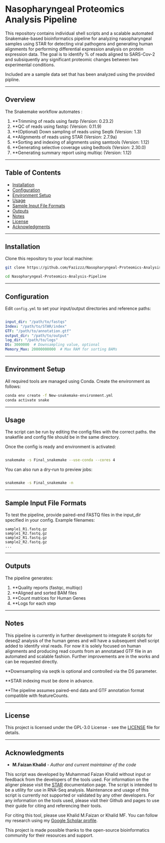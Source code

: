 # Nasopharyngeal Proteomics Analysis Pipeline

This repository contains individual shell scripts and a scalable automated Snakemake-based bioinformatics pipeline for analyzing nasopharyngeal samples using STAR for detecting viral pathogens and generating human alignments for performing differential expression analysis on protein expression data. The goal is to identify % of reads aligned to SARS-Cov-2 and subsiquently any significant proteomic changes between two experimental conditions.

Included are a sample data set that has been analyzed using the provided pipline.

_______________________________________________________
## Overview

The Snakemake workflow automates :

1. **Trimming of reads using fastp (Version: 0.23.2)
2. **QC of reads using fastqc (Version: 0.11.9)
3. **(Optional) Down sampling of reads using Seqtk (Version: 1.3)
4. **Alignments of reads using STAR (Version: 2.7.9a)
5. **Sorting and indexing of alignments using samtools (Version: 1.12)
6. **Generating selective coverage using bedtools (Version: 2.30.0)
7. **Generating summary report using multiqc (Version: 1.12)
_______________________________________________________
## Table of Contents
- [Installation](#installation)
- [Configuration](#configuration)
- [Environment Setup](#Environment-Setup)
- [Usage](#usage)
- [Sample Input File Formats](#sample-input-file-formats)
- [Outputs](#outputs)
- [Notes](#notes)
- [License](#license)
- [Acknowledgments](#Acknowledgments)

_______________________________________________________
## Installation
Clone this repository to your local machine:

```bash
git clone https://github.com/Fazizzz/Nasopharyngeal-Proteomics-Analysis-Pipeline.git

cd Nasopharyngeal-Proteomics-Analysis-Pipeline


```
_______________________________________________________
## Configuration

Edit `config.yml` to set your input/output directories and reference paths:

```yaml

input_dir: "/path/to/fastqs"
Index: "/path/to/STAR/index"
GTF: "/path/to/annotation.gtf"
output_dir: "/path/to/output"
log_dir: "/path/to/logs"
DS: 3000000  # Downsampling value, optional
Memory_Max: 20000000000  # Max RAM for sorting BAMs

```
________________________________________________________
## Environment Setup

All required tools are managed using Conda. Create the environment as follows:

```bash
conda env create -f New-snakemake-environment.yml
conda activate snake

```
_______________________________________________________
## Usage

The script can be run by editing the config files with the correct paths. the snakefile and config file should be in the same directory.

Once the config is ready and environment is activated:

```bash

snakemake -s Final_snakemake --use-conda --cores 4

```
You can also run a dry-run to preview jobs:

```bash

snakemake -s Final_snakemake -n

```

________________________________________________________

## Sample Input File Formats

To test the pipeline, provide paired-end FASTQ files in the input_dir specified in your config. Example filenames:

```
sample1_R1.fastq.gz
sample1_R2.fastq.gz
sample2_R1.fastq.gz
sample2_R2.fastq.gz
...

```

_________________________________________________________
## Outputs

The pipeline generates:

1. **Quality reports (fastqc, multiqc)
2. **Aligned and sorted BAM files
3. **Count matrices for Human Genes
5. **Logs for each step

___________________________________________________________
## Notes

This pipeline is currently in further development to integrate R scripts for deseq2 analysis of the human genes and will have a subsequent shell script added to identify viral reads. For now it is solely focused on human alignments and producing read counts from an annotataed GTF file in an automated and scalable fashion. Further improvements are in the works and can be requested directly.

 **Downsampling via seqtk is optional and controlled via the DS parameter.

 **STAR indexing must be done in advance.

 **The pipeline assumes paired-end data and GTF annotation format compatible with featureCounts.

___________________________________________________________

## License

This project is licensed under the GPL-3.0 License - see the [LICENSE](https://www.gnu.org/licenses/gpl-3.0.en.html#license-text) file for details.


___________________________________________________________

## Acknowledgments

* **M.Faizan Khalid** - *Author and current maintainer of the code*

This script was developed by Muhammad Faizan Khalid without input or feedback from the developers of the tools used. For information on the aligner please visit the [STAR](https://github.com/alexdobin/STAR/blob/master/doc/STARmanual.pdf) documentation page. The script is intended to be a utility for use in RNA-Seq analysis. Maintenance and usage of this script is currently not supported or validated by any other developers. For any information on the tools used, please visit their Github and pages to use their guide for citing and referencing their tools.

For citing this tool, please use Khalid M.Faizan or Khalid MF. You can follow my research using my [Google Scholar profile](https://scholar.google.com/citations?hl=en&user=qFZQ5wYAAAAJ&sortby=title&view_op=list_works&gmla=AL3_zigRWGX9g8Jc22idbBUMFuy7cVN_pEIyL6_DXSA-qWkJbcaONzhRNSmAwmQXKEm-3-WYGouZZC2pCE6zD9tZLxizbM7jQzzZMOgtkgsuL825u4lvSs9kwsccajhJbBg2Mrc37at_HCQ).

This project is made possible thanks to the open-source bioinformatics community for their resources and support.
